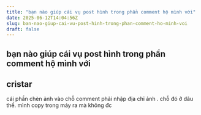 ```yaml
---
title: "bạn nào giúp cái vụ post hình trong phần comment hộ mình với"
date: 2025-06-12T14:04:56Z
slug: ban-nao-giup-cai-vu-post-hinh-trong-phan-comment-ho-minh-voi
draft: false
---
```


## bạn nào giúp cái vụ post hình trong phần comment hộ mình với

## cristar

cái phần chèn ảnh vào chỗ comment phải nhập địa chỉ ảnh . chỗ đó ở dâu thế. mình copy trong máy ra mà không đc
